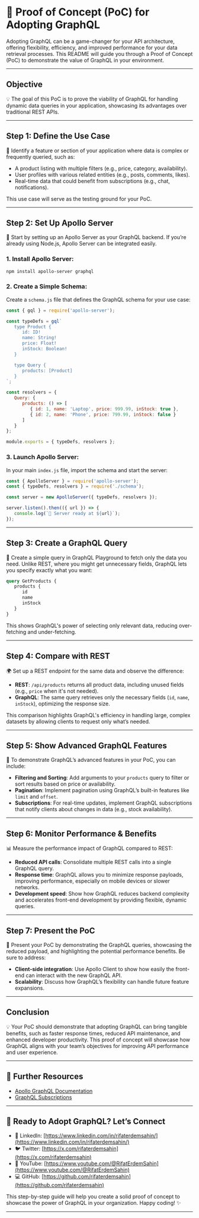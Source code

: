 # 🚀 **Proof of Concept (PoC) for Adopting GraphQL**

Adopting GraphQL can be a game-changer for your API architecture, offering flexibility, efficiency, and improved performance for your data retrieval processes. This README will guide you through a Proof of Concept (PoC) to demonstrate the value of GraphQL in your environment.

---

## **Objective**
💡 The goal of this PoC is to prove the viability of GraphQL for handling dynamic data queries in your application, showcasing its advantages over traditional REST APIs.

---

## **Step 1: Define the Use Case**
🎯 Identify a feature or section of your application where data is complex or frequently queried, such as:
- A product listing with multiple filters (e.g., price, category, availability).
- User profiles with various related entities (e.g., posts, comments, likes).
- Real-time data that could benefit from subscriptions (e.g., chat, notifications).

This use case will serve as the testing ground for your PoC.

---

## **Step 2: Set Up Apollo Server**
🚀 Start by setting up an Apollo Server as your GraphQL backend. If you’re already using Node.js, Apollo Server can be integrated easily.

### 1. **Install Apollo Server**:
```bash
npm install apollo-server graphql
```

### 2. **Create a Simple Schema**:
Create a `schema.js` file that defines the GraphQL schema for your use case:
```javascript
const { gql } = require('apollo-server');

const typeDefs = gql`
   type Product {
      id: ID!
      name: String!
      price: Float!
      inStock: Boolean!
   }

   type Query {
      products: [Product]
   }
`;

const resolvers = {
   Query: {
      products: () => [
         { id: 1, name: 'Laptop', price: 999.99, inStock: true },
         { id: 2, name: 'Phone', price: 799.99, inStock: false }
      ]
   }
};

module.exports = { typeDefs, resolvers };
```

### 3. **Launch Apollo Server**:
In your main `index.js` file, import the schema and start the server:
```javascript
const { ApolloServer } = require('apollo-server');
const { typeDefs, resolvers } = require('./schema');

const server = new ApolloServer({ typeDefs, resolvers });

server.listen().then(({ url }) => {
   console.log(`🚀 Server ready at ${url}`);
});
```

---

## **Step 3: Create a GraphQL Query**
🔎 Create a simple query in GraphQL Playground to fetch only the data you need. Unlike REST, where you might get unnecessary fields, GraphQL lets you specify exactly what you want:

```graphql
query GetProducts {
   products {
      id
      name
      inStock
   }
}
```

This shows GraphQL's power of selecting only relevant data, reducing over-fetching and under-fetching.

---

## **Step 4: Compare with REST**
🌍 Set up a REST endpoint for the same data and observe the difference:
- **REST**: `/api/products` returns all product data, including unused fields (e.g., `price` when it's not needed).
- **GraphQL**: The same query retrieves only the necessary fields (`id`, `name`, `inStock`), optimizing the response size.

This comparison highlights GraphQL's efficiency in handling large, complex datasets by allowing clients to request only what’s needed.

---

## **Step 5: Show Advanced GraphQL Features**
💼 To demonstrate GraphQL’s advanced features in your PoC, you can include:
- **Filtering and Sorting**: Add arguments to your `products` query to filter or sort results based on price or availability.
- **Pagination**: Implement pagination using GraphQL’s built-in features like `limit` and `offset`.
- **Subscriptions**: For real-time updates, implement GraphQL subscriptions that notify clients about changes in data (e.g., stock availability).

---

## **Step 6: Monitor Performance & Benefits**
📊 Measure the performance impact of GraphQL compared to REST:
- **Reduced API calls**: Consolidate multiple REST calls into a single GraphQL query.
- **Response time**: GraphQL allows you to minimize response payloads, improving performance, especially on mobile devices or slower networks.
- **Development speed**: Show how GraphQL reduces backend complexity and accelerates front-end development by providing flexible, dynamic queries.

---

## **Step 7: Present the PoC**
📢 Present your PoC by demonstrating the GraphQL queries, showcasing the reduced payload, and highlighting the potential performance benefits. Be sure to address:
- **Client-side integration**: Use Apollo Client to show how easily the front-end can interact with the new GraphQL API.
- **Scalability**: Discuss how GraphQL’s flexibility can handle future feature expansions.

---

## **Conclusion**
💡 Your PoC should demonstrate that adopting GraphQL can bring tangible benefits, such as faster response times, reduced API maintenance, and enhanced developer productivity. This proof of concept will showcase how GraphQL aligns with your team’s objectives for improving API performance and user experience.

---

## 🔗 **Further Resources**
- [Apollo GraphQL Documentation](https://www.apollographql.com/docs/)
- [GraphQL Subscriptions](https://www.apollographql.com/docs/apollo-server/data/subscriptions/)

---

## 🚀 **Ready to Adopt GraphQL? Let’s Connect**
- 💼 LinkedIn: [https://www.linkedin.com/in/rifaterdemsahin/](https://www.linkedin.com/in/rifaterdemsahin/)
- 🐦 Twitter: [https://x.com/rifaterdemsahin](https://x.com/rifaterdemsahin)
- 🎥 YouTube: [https://www.youtube.com/@RifatErdemSahin](https://www.youtube.com/@RifatErdemSahin)
- 💻 GitHub: [https://github.com/rifaterdemsahin](https://github.com/rifaterdemsahin)

This step-by-step guide will help you create a solid proof of concept to showcase the power of GraphQL in your organization. Happy coding! ✨

---

